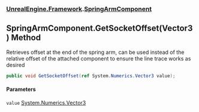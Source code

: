 ### [UnrealEngine.Framework](UnrealEngine_Framework.md 'UnrealEngine.Framework').[SpringArmComponent](SpringArmComponent.md 'UnrealEngine.Framework.SpringArmComponent')
## SpringArmComponent.GetSocketOffset(Vector3) Method
Retrieves offset at the end of the spring arm, can be used instead of the relative offset of the attached component to ensure the line trace works as desired  
```csharp
public void GetSocketOffset(ref System.Numerics.Vector3 value);
```
#### Parameters
<a name='UnrealEngine_Framework_SpringArmComponent_GetSocketOffset(System_Numerics_Vector3)_value'></a>
`value` [System.Numerics.Vector3](https://docs.microsoft.com/en-us/dotnet/api/System.Numerics.Vector3 'System.Numerics.Vector3')  
  
